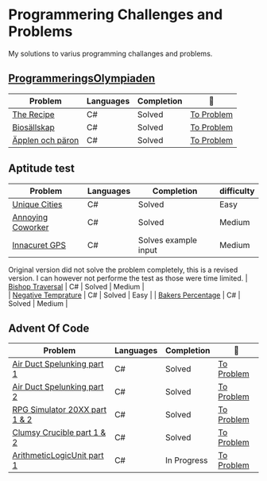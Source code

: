 # Programmering Challenges and Problems
My solutions to varius programming challanges and problems. 

## [ProgrammeringsOlympiaden](https://po.kattis.com/)
| Problem | Languages | Completion | :link: |
|-|-|-|-|
| [The Recipe](https://github.com/Arnith86/ProgrammingChallenges/tree/main/The%20Recipe) | C# | Solved | [To Problem](https://po.kattis.com/problems/receptet) |
| [Biosällskap](https://github.com/Arnith86/ProgrammingChallenges/tree/main/Bios%C3%A4llskap) | C# | Solved | [To Problem](https://po.kattis.com/problems/bio)|
| [Äpplen och päron](https://github.com/Arnith86/ProgrammingChallenges/tree/main/%C3%84pplen%20och%20p%C3%A4ron) | C# | Solved | [To Problem](https://po.kattis.com/problems/applenparon) |

## Aptitude test
| Problem | Languages | Completion | difficulty |
|-|-|-|-|
| [Unique Cities](https://github.com/Arnith86/ProgrammingChallenges/tree/main/Unique%20Cities) | C# | Solved | Easy |
| [Annoying Coworker](https://github.com/Arnith86/ProgrammingChallenges/tree/main/Annoying%20Coworker) | C# | Solved | Medium |
| [Innacuret GPS](https://github.com/Arnith86/ProgrammingChallenges/tree/main/Inaccurate%20GPS) | C# | Solves example input | Medium |
Original version did not solve the problem completely, this is a revised version. I can however not performe the test as those were time limited.
| [Bishop Traversal](https://github.com/Arnith86/ProgrammingChallenges/tree/main/BishopTraversal) | C# | Solved | Medium |   
| [Negative Temprature](https://github.com/Arnith86/ProgrammingChallenges/tree/main/NegativeTemprature) | C# | Solved | Easy |
| [Bakers Percentage](https://github.com/Arnith86/ProgrammingChallenges/tree/main/BakersPercentage) | C# | Solved | Medium |

## Advent Of Code
| Problem | Languages | Completion | :link: |
|-|-|-|-|
| [Air Duct Spelunking part 1](https://github.com/Arnith86/ProgrammingChallenges/tree/main/Air%20Duct%20Spelunking) | C# | Solved | [To Problem](https://adventofcode.com/2016/day/24) |
| [Air Duct Spelunking part 2](https://github.com/Arnith86/ProgrammingChallenges/tree/main/Air%20Duct%20Spelunking) | C# | Solved | [To Problem](https://adventofcode.com/2016/day/24) |
| [RPG Simulator 20XX part 1 & 2](https://github.com/Arnith86/ProgrammingChallenges/tree/main/RPGSimulator20XX) | C# | Solved | [To Problem](https://adventofcode.com/2015/day/21) | 
| [Clumsy Crucible part 1 & 2](https://github.com/Arnith86/ProgrammingChallenges/tree/main/ClumsyCrucible) | C# | Solved | [To Problem](https://adventofcode.com/2023/day/17) |
| [ArithmeticLogicUnit part 1](https://github.com/Arnith86/ProgrammingChallenges/tree/main/ArithmeticLogicUnit) | C# | In Progress | [To Problem](https://adventofcode.com/2021/day/24) |